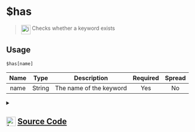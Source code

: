 # $has
> <img align="top" src="https://upload.wikimedia.org/wikipedia/commons/thumb/e/e4/Infobox_info_icon.svg/160px-Infobox_info_icon.svg.png?20150409153300" alt="image" width="25" height="auto"> Checks whether a keyword exists
## Usage
```
$has[name]
```
| Name | Type | Description | Required | Spread
| :---: | :---: | :---: | :---: | :---: |
name | String | The name of the keyword | Yes | No
<details>
<summary>
    
## <img align="top" src="https://cdn4.iconfinder.com/data/icons/iconsimple-logotypes/512/github-512.png" alt="image" width="25" height="auto">  [Source Code](https://github.com/tryforge/ForgeScript-V2/blob/main/src/native/has.ts)
    
</summary>
    
```ts
import { ArgType, NativeFunction, Return } from "../structures"

export default new NativeFunction({
    name: "$has",
    version: "1.0.0",
    description: "Checks whether a keyword exists",
    brackets: true,
    unwrap: true,
    args: [
        {
            name: "name",
            description: "The name of the keyword",
            rest: false,
            type: ArgType.String,
            required: true,
        },
    ],
    execute(ctx, [name]) {
        return Return.success(ctx.hasKeyword(name))
    },
})

```
    
</details>